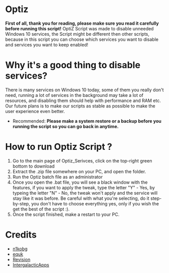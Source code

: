 # Optiz
**First of all, thank you for reading, please make sure you read it carefully before running this script!**
OptiZ Script was made to disable unneeded Windows 10 services, the Script might be different then other scripts, because in this script you can choose which services you want to disable and services you want to keep enabled!
# Why it's a good thing to disable services?
There is many services on Windows 10 today, some of them you really don't need, running a lot of services in the background may take a lot of resources, and disabling them should help with performance and RAM etc.
Our future plans is to make our scripts as stable as possible to make the user experience even better.


* Recommended: **Please make a system restore or a backup before you running the script so you can go back in anytime.** 

# How to run Optiz Script ?

1. Go to the main page of Optiz_Serivces, click on the top-right green bottom to download
2. Extract the .zip file somewhere on your PC, and open the folder.
3. Run the Optiz batch file as an administrator
4. Once you open the .bat file, you will see a black window with the features, if you want to apply the tweak, type the letter "Y" - Yes, by typeing the letter "N" - No, the tweak won't apply and the service will stay like it was before.
Be careful with what you're selecting, do it step-by-step, you don't have to choose everything yes, only if you wish the get the best of the script :).
5. Once the script finished, make a restart to your PC.

# Credits
* [n1kobg](https://n1kobg.blogspot.com/)
* [equk](https://github.com/equk/windows/tree/master/windows_10)
* [Revision](https://discord.gg/962y4pU)
* [IntergalacticApps](https://gist.github.com/IntergalacticApps)
